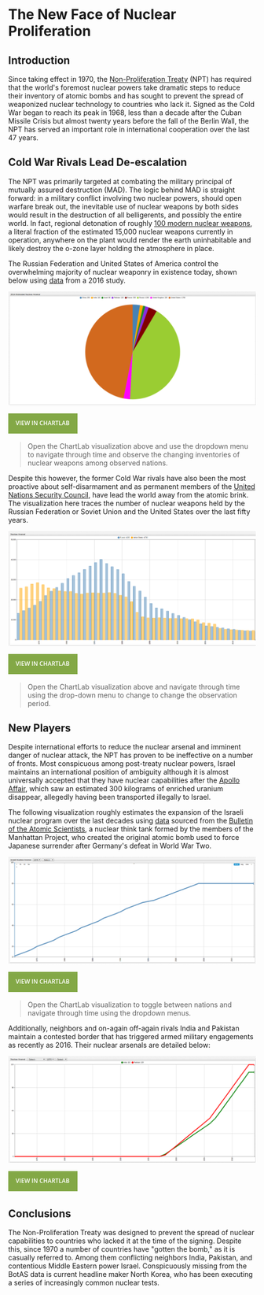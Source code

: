 # The New Face of Nuclear Proliferation

## Introduction

Since taking effect in 1970, the [Non-Proliferation Treaty](https://www.iaea.org/publications/documents/infcircs/treaty-non-proliferation-nuclear-weapons)
(NPT) has required that the world's foremost nuclear powers take dramatic steps to reduce their inventory of atomic bombs and has
sought to prevent the spread of weaponized nuclear technology to countries who lack it. Signed as the Cold War began to reach its peak in 1968,
less than a decade after the Cuban Missile Crisis but almost twenty years before the fall of the Berlin Wall, the NPT has
served an important role in international cooperation over the last 47 years.

## Cold War Rivals Lead De-escalation

The NPT was primarily targeted at combating the military principal of mutually assured destruction (MAD). The logic behind MAD is straight
forward: in a military conflict involving two nuclear powers, should open warfare break out, the inevitable use of nuclear weapons by both
sides would result in the destruction of all belligerents, and possibly the entire world. In fact, regional detonation of
roughly [100 modern nuclear weapons](https://www.globalzero.org/blog/how-many-nukes-would-it-take-render-earth-uninhabitable),
a literal fraction of the estimated 15,000 nuclear weapons currently in operation, anywhere on the plant would render the earth
uninhabitable and likely destroy the o-zone layer holding the atmosphere in place.

The Russian Federation and United States of America control the overwhelming majority of nuclear weaponry in existence today,
shown below using [data](https://ourworldindata.org/nuclear-weapons/) from a 2016 study.

![](./images/nuke-01.png)

[![View in ChartLab](./images/button.png)](https://apps.axibase.com/chartlab/62a380f8/2/#fullscreen)

> Open the ChartLab visualization above and use the dropdown menu to navigate through time and observe the changing inventories
of nuclear weapons among observed nations.

Despite this however, the former Cold War rivals have also been the most proactive about self-disarmament and as permanent
members of the [United Nations Security Council](http://www.un.org/en/sc/members/), have lead the world away from the atomic brink.
The visualization here traces the number of nuclear weapons held by the Russian Federation or Soviet Union and the United States over
the last fifty years.

![](./images/nuke-02.png)

[![View in ChartLab](./images/button.png)](https://apps.axibase.com/chartlab/62a380f8/3/#fullscreen)

> Open the ChartLab visualization above and navigate through time using the drop-down menu to change to change the observation period.

## New Players

Despite international efforts to reduce the nuclear arsenal and imminent danger of nuclear attack, the NPT has proven to be
ineffective on a number of fronts. Most conspicuous among post-treaty nuclear powers, Israel maintains an international position of
ambiguity although it is almost universally accepted that they have nuclear capabilities after the [Apollo Affair](http://nsarchive.gwu.edu/nukevault/ebb565-Was-U.S.-Nuclear-Weapons-Fuel-Diverted-to-Israel/),
which saw an estimated 300 kilograms of enriched uranium disappear, allegedly having been transported illegally to Israel.

The following visualization roughly estimates the expansion of the Israeli nuclear program over the last decades using [data](http://thebulletin.org/nuclear-notebook-multimedia)
sourced from the [Bulletin of the Atomic Scientists](http://thebulletin.org/), a nuclear think tank formed by the members
of the Manhattan Project, who created the original atomic bomb used to force Japanese surrender after Germany's defeat in
World War Two.

![](./images/nuke-03.png)

[![View in ChartLab](./images/button.png)](https://apps.axibase.com/chartlab/62a380f8/5/#fullscreen)

> Open the ChartLab visualization to toggle between nations and navigate through time using the dropdown menus.

Additionally, neighbors and on-again off-again rivals India and Pakistan maintain a contested border that has triggered armed
military engagements as recently as 2016. Their nuclear arsenals are detailed below:

![](./images/nuke-04.png)

[![View in ChartLab](./images/button.png)](https://apps.axibase.com/chartlab/62a380f8/6/#fullscreen)

## Conclusions

The Non-Proliferation Treaty was designed to prevent the spread of nuclear capabilities to countries who lacked it at the time
of the signing. Despite this, since 1970 a number of countries have "gotten the bomb," as it is casually referred to. Among them
conflicting neighbors India, Pakistan, and contentious Middle Eastern power Israel. Conspicuously missing from the BotAS data
is current headline maker North Korea, who has been executing a series of increasingly common nuclear tests.